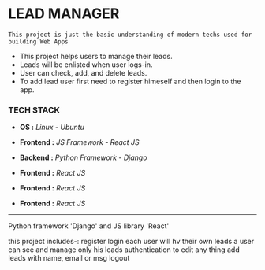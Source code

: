 # LEAD MANAGER

`This project is just the basic understanding of modern techs used for building Web Apps`

* This project helps users to manage their leads.
* Leads will be enlisted when user logs-in.
* User can check, add, and delete leads.
* To add lead user first need to register himeself and then login to the app.

### TECH STACK

* **OS :** *Linux - Ubuntu*
* **Frontend :** *JS Framework - React JS*
* **Backend :** *Python Framework - Django*

* **Frontend :** *React JS*
* **Frontend :** *React JS*
* **Frontend :** *React JS*

---

Python framework 'Django' and JS library 'React'

this project includes-:
register
login
each user will hv their own leads
a user can see and manage only his leads
authentication to edit any thing 
add leads with name, email or msg
logout
